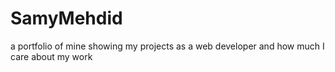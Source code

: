 # SamyMehdid
a portfolio of mine showing my projects as a web developer and how much I care about my work
